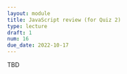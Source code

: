 ```yaml
---
layout: module
title: JavaScript review (for Quiz 2)
type: lecture
draft: 1
num: 16
due_date: 2022-10-17
---
```


TBD